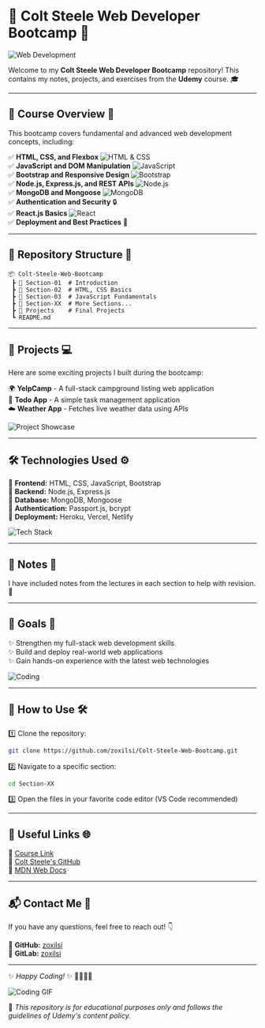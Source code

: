 # 🌟 Colt Steele Web Developer Bootcamp 🚀

![Web Development](https://media.giphy.com/media/qgQUggAC3Pfv687qPC/giphy.gif)

Welcome to my **Colt Steele Web Developer Bootcamp** repository! This contains my notes, projects, and exercises from the **Udemy** course. 🎓

---

## 📌 Course Overview 🎯

This bootcamp covers fundamental and advanced web development concepts, including:

✅ **HTML, CSS, and Flexbox** ![HTML & CSS](https://media.giphy.com/media/fsEaZldNC8A1PJ3mwp/giphy.gif)  
✅ **JavaScript and DOM Manipulation** ![JavaScript](https://media.giphy.com/media/ln7z2eWriiQAllfVcn/giphy.gif)  
✅ **Bootstrap and Responsive Design** ![Bootstrap](https://media.giphy.com/media/Sr8xDpMwVKOHUWDVRD/giphy.gif)  
✅ **Node.js, Express.js, and REST APIs** ![Node.js](https://media.giphy.com/media/du3J3cXyzhj75IOgvA/giphy.gif)  
✅ **MongoDB and Mongoose** ![MongoDB](https://media.giphy.com/media/VbnUQpnihPSIgIXuZv/giphy.gif)  
✅ **Authentication and Security** 🔒  
✅ **React.js Basics** ![React](https://media.giphy.com/media/RJzm826vu7WbJvBtxX/giphy.gif)  
✅ **Deployment and Best Practices** 🚀  

---

## 📂 Repository Structure 📁

```
📦 Colt-Steele-Web-Bootcamp
 ┣ 📂 Section-01  # Introduction
 ┣ 📂 Section-02  # HTML, CSS Basics
 ┣ 📂 Section-03  # JavaScript Fundamentals
 ┣ 📂 Section-XX  # More Sections...
 ┣ 📂 Projects    # Final Projects
 ┗ README.md
```

---

## 🚀 Projects 💻

Here are some exciting projects I built during the bootcamp:

🌍 **YelpCamp** - A full-stack campground listing web application  
📝 **Todo App** - A simple task management application  
☁️ **Weather App** - Fetches live weather data using APIs  

![Project Showcase](https://media.giphy.com/media/ZVik7pBtu9dNS/giphy.gif)

---

## 🛠️ Technologies Used ⚙️

🔹 **Frontend:** HTML, CSS, JavaScript, Bootstrap  
🔹 **Backend:** Node.js, Express.js  
🔹 **Database:** MongoDB, Mongoose  
🔹 **Authentication:** Passport.js, bcrypt  
🔹 **Deployment:** Heroku, Vercel, Netlify  

![Tech Stack](https://media.giphy.com/media/YQitE4YNQNahy/giphy.gif)

---

## 📜 Notes 📝

I have included notes from the lectures in each section to help with revision. 📖

---

## 🎯 Goals 🎯

✨ Strengthen my full-stack web development skills  
✨ Build and deploy real-world web applications  
✨ Gain hands-on experience with the latest web technologies  

![Coding](https://media.giphy.com/media/26tn33aiTi1jkl6H6/giphy.gif)

---

## 📌 How to Use 🛠️

1️⃣ Clone the repository:
   ```sh
   git clone https://github.com/zoxilsi/Colt-Steele-Web-Bootcamp.git
   ```
2️⃣ Navigate to a specific section:
   ```sh
   cd Section-XX
   ```
3️⃣ Open the files in your favorite code editor (VS Code recommended)

---

## 🔗 Useful Links 🌐

📌 [Course Link](https://www.udemy.com/course/the-web-developer-bootcamp/)  
📌 [Colt Steele's GitHub](https://github.com/Colt)  
📌 [MDN Web Docs](https://developer.mozilla.org/)  

---

## 📬 Contact Me 📧

If you have any questions, feel free to reach out! 👇

🔗 **GitHub:** [zoxilsi](https://github.com/zoxilsi)  
🔗 **GitLab:** [zoxilsi](https://gitlab.com/zoxilsi)  

---

✨ *Happy Coding!* ✨ 👨‍💻👩‍💻

![Coding GIF](https://media.giphy.com/media/du3J3cXyzhj75IOgvA/giphy.gif)

📝 *This repository is for educational purposes only and follows the guidelines of Udemy's content policy.*
